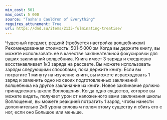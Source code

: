 ```yaml
---
min_cost: 501
max_cost: 5 000
source: "Tasha's Cauldron of Everything"
requires_attunement: True
url: https://dnd.su/items/2135-fulminating-treatise/
---
```


Чудесный предмет, редкий (требуется настройка волшебником)
Рекомендованная стоимость: 501-5 000 зм
Когда вы держите книгу, вы можете использовать её в качестве заклинательной фокусировки для ваших заклинаний волшебника.
Книга имеет 3 заряда и ежедневно восстанавливает 1к3 заряда на рассвете. Вы можете использовать заряды следующими способами, пока держите книгу:
Если вы потратите 1 минуту на изучение книги, вы можете израсходовать 1 заряд и заменить одно из своих подготовленных заклинаний волшебника на другое заклинание из книги. Новое заклинание должно принадлежать школе Воплощения.
Когда одно существо, которое вы можете видеть, получает урон от наложенного вами заклинания школы Воплощения, вы можете реакцией потратить 1 заряд, чтобы нанести дополнительно 2к6 урона силовым полем этому существу и сбить его с ног, если оно Большое или меньше.
